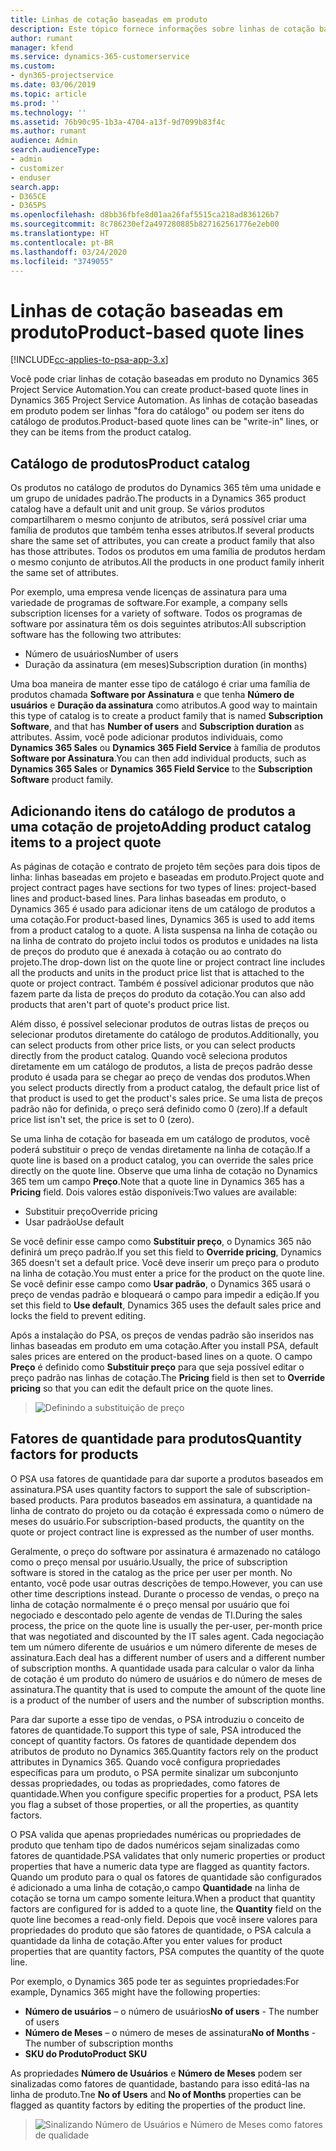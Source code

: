 ```yaml
---
title: Linhas de cotação baseadas em produto
description: Este tópico fornece informações sobre linhas de cotação baseadas em produto.
author: rumant
manager: kfend
ms.service: dynamics-365-customerservice
ms.custom:
- dyn365-projectservice
ms.date: 03/06/2019
ms.topic: article
ms.prod: ''
ms.technology: ''
ms.assetid: 76b90c95-1b3a-4704-a13f-9d7099b83f4c
ms.author: rumant
audience: Admin
search.audienceType:
- admin
- customizer
- enduser
search.app:
- D365CE
- D365PS
ms.openlocfilehash: d8bb36fbfe8d01aa26faf5515ca218ad836126b7
ms.sourcegitcommit: 8c786230ef2a497280885b827162561776e2eb00
ms.translationtype: HT
ms.contentlocale: pt-BR
ms.lasthandoff: 03/24/2020
ms.locfileid: "3749055"
---
```

# <a name="product-based-quote-lines"></a><span data-ttu-id="3b55b-103">Linhas de cotação baseadas em produto</span><span class="sxs-lookup"><span data-stu-id="3b55b-103">Product-based quote lines</span></span>

[!INCLUDE[cc-applies-to-psa-app-3.x](../includes/cc-applies-to-psa-app-3x.md)]


<span data-ttu-id="3b55b-104">Você pode criar linhas de cotação baseadas em produto no Dynamics 365 Project Service Automation.</span><span class="sxs-lookup"><span data-stu-id="3b55b-104">You can create product-based quote lines in Dynamics 365 Project Service Automation.</span></span> <span data-ttu-id="3b55b-105">As linhas de cotação baseadas em produto podem ser linhas "fora do catálogo" ou podem ser itens do catálogo de produtos.</span><span class="sxs-lookup"><span data-stu-id="3b55b-105">Product-based quote lines can be "write-in" lines, or they can be items from the product catalog.</span></span>

## <a name="product-catalog"></a><span data-ttu-id="3b55b-106">Catálogo de produtos</span><span class="sxs-lookup"><span data-stu-id="3b55b-106">Product catalog</span></span>

<span data-ttu-id="3b55b-107">Os produtos no catálogo de produtos do Dynamics 365 têm uma unidade e um grupo de unidades padrão.</span><span class="sxs-lookup"><span data-stu-id="3b55b-107">The products in a Dynamics 365 product catalog have a default unit and unit group.</span></span> <span data-ttu-id="3b55b-108">Se vários produtos compartilharem o mesmo conjunto de atributos, será possível criar uma família de produtos que também tenha esses atributos.</span><span class="sxs-lookup"><span data-stu-id="3b55b-108">If several products share the same set of attributes, you can create a product family that also has those attributes.</span></span> <span data-ttu-id="3b55b-109">Todos os produtos em uma família de produtos herdam o mesmo conjunto de atributos.</span><span class="sxs-lookup"><span data-stu-id="3b55b-109">All the products in one product family inherit the same set of attributes.</span></span>

<span data-ttu-id="3b55b-110">Por exemplo, uma empresa vende licenças de assinatura para uma variedade de programas de software.</span><span class="sxs-lookup"><span data-stu-id="3b55b-110">For example, a company sells subscription licenses for a variety of software.</span></span> <span data-ttu-id="3b55b-111">Todos os programas de software por assinatura têm os dois seguintes atributos:</span><span class="sxs-lookup"><span data-stu-id="3b55b-111">All subscription software has the following two attributes:</span></span>

- <span data-ttu-id="3b55b-112">Número de usuários</span><span class="sxs-lookup"><span data-stu-id="3b55b-112">Number of users</span></span> 
- <span data-ttu-id="3b55b-113">Duração da assinatura (em meses)</span><span class="sxs-lookup"><span data-stu-id="3b55b-113">Subscription duration (in months)</span></span>

<span data-ttu-id="3b55b-114">Uma boa maneira de manter esse tipo de catálogo é criar uma família de produtos chamada **Software por Assinatura** e que tenha **Número de usuários** e **Duração da assinatura** como atributos.</span><span class="sxs-lookup"><span data-stu-id="3b55b-114">A good way to maintain this type of catalog is to create a product family that is named **Subscription Software**, and that has **Number of users** and **Subscription duration** as attributes.</span></span> <span data-ttu-id="3b55b-115">Assim, você pode adicionar produtos individuais, como **Dynamics 365 Sales** ou **Dynamics 365 Field Service** à família de produtos **Software por Assinatura**.</span><span class="sxs-lookup"><span data-stu-id="3b55b-115">You can then add individual products, such as **Dynamics 365 Sales** or **Dynamics 365 Field Service** to the **Subscription Software** product family.</span></span>

## <a name="adding-product-catalog-items-to-a-project-quote"></a><span data-ttu-id="3b55b-116">Adicionando itens do catálogo de produtos a uma cotação de projeto</span><span class="sxs-lookup"><span data-stu-id="3b55b-116">Adding product catalog items to a project quote</span></span>

<span data-ttu-id="3b55b-117">As páginas de cotação e contrato de projeto têm seções para dois tipos de linha: linhas baseadas em projeto e baseadas em produto.</span><span class="sxs-lookup"><span data-stu-id="3b55b-117">Project quote and project contract pages have sections for two types of lines: project-based lines and product-based lines.</span></span> <span data-ttu-id="3b55b-118">Para linhas baseadas em produto, o Dynamics 365 é usado para adicionar itens de um catálogo de produtos a uma cotação.</span><span class="sxs-lookup"><span data-stu-id="3b55b-118">For product-based lines, Dynamics 365 is used to add items from a product catalog to a quote.</span></span> <span data-ttu-id="3b55b-119">A lista suspensa na linha de cotação ou na linha de contrato do projeto inclui todos os produtos e unidades na lista de preços do produto que é anexada à cotação ou ao contrato do projeto.</span><span class="sxs-lookup"><span data-stu-id="3b55b-119">The drop-down list on the quote line or project contract line includes all the products and units in the product price list that is attached to the quote or project contract.</span></span> <span data-ttu-id="3b55b-120">Também é possível adicionar produtos que não fazem parte da lista de preços do produto da cotação.</span><span class="sxs-lookup"><span data-stu-id="3b55b-120">You can also add products that aren't part of quote's product price list.</span></span>

<span data-ttu-id="3b55b-121">Além disso, é possível selecionar produtos de outras listas de preços ou selecionar produtos diretamente do catálogo de produtos.</span><span class="sxs-lookup"><span data-stu-id="3b55b-121">Additionally, you can select products from other price lists, or you can select products directly from the product catalog.</span></span> <span data-ttu-id="3b55b-122">Quando você seleciona produtos diretamente em um catálogo de produtos, a lista de preços padrão desse produto é usada para se chegar ao preço de vendas dos produtos.</span><span class="sxs-lookup"><span data-stu-id="3b55b-122">When you select products directly from a product catalog, the default price list of that product is used to get the product's sales price.</span></span> <span data-ttu-id="3b55b-123">Se uma lista de preços padrão não for definida, o preço será definido como 0 (zero).</span><span class="sxs-lookup"><span data-stu-id="3b55b-123">If a default price list isn't set, the price is set to 0 (zero).</span></span>

<span data-ttu-id="3b55b-124">Se uma linha de cotação for baseada em um catálogo de produtos, você poderá substituir o preço de vendas diretamente na linha de cotação.</span><span class="sxs-lookup"><span data-stu-id="3b55b-124">If a quote line is based on a product catalog, you can override the sales price directly on the quote line.</span></span> <span data-ttu-id="3b55b-125">Observe que uma linha de cotação no Dynamics 365 tem um campo **Preço**.</span><span class="sxs-lookup"><span data-stu-id="3b55b-125">Note that a quote line in Dynamics 365 has a **Pricing** field.</span></span> <span data-ttu-id="3b55b-126">Dois valores estão disponíveis:</span><span class="sxs-lookup"><span data-stu-id="3b55b-126">Two values are available:</span></span>

- <span data-ttu-id="3b55b-127">Substituir preço</span><span class="sxs-lookup"><span data-stu-id="3b55b-127">Override pricing</span></span>  
- <span data-ttu-id="3b55b-128">Usar padrão</span><span class="sxs-lookup"><span data-stu-id="3b55b-128">Use default</span></span>

<span data-ttu-id="3b55b-129">Se você definir esse campo como **Substituir preço**, o Dynamics 365 não definirá um preço padrão.</span><span class="sxs-lookup"><span data-stu-id="3b55b-129">If you set this field to **Override pricing**, Dynamics 365 doesn't set a default price.</span></span> <span data-ttu-id="3b55b-130">Você deve inserir um preço para o produto na linha de cotação.</span><span class="sxs-lookup"><span data-stu-id="3b55b-130">You must enter a price for the product on the quote line.</span></span> <span data-ttu-id="3b55b-131">Se você definir esse campo como **Usar padrão**, o Dynamics 365 usará o preço de vendas padrão e bloqueará o campo para impedir a edição.</span><span class="sxs-lookup"><span data-stu-id="3b55b-131">If you set this field to **Use default**, Dynamics 365 uses the default sales price and locks the field to prevent editing.</span></span>

<span data-ttu-id="3b55b-132">Após a instalação do PSA, os preços de vendas padrão são inseridos nas linhas baseadas em produto em uma cotação.</span><span class="sxs-lookup"><span data-stu-id="3b55b-132">After you install PSA, default sales prices are entered on the product-based lines on a quote.</span></span> <span data-ttu-id="3b55b-133">O campo **Preço** é definido como **Substituir preço** para que seja possível editar o preço padrão nas linhas de cotação.</span><span class="sxs-lookup"><span data-stu-id="3b55b-133">The **Pricing** field is then set to **Override pricing** so that you can edit the default price on the quote lines.</span></span>

> ![Definindo a substituição de preço](media/basic-guide-10.png)
 
## <a name="quantity-factors-for-products"></a><span data-ttu-id="3b55b-135">Fatores de quantidade para produtos</span><span class="sxs-lookup"><span data-stu-id="3b55b-135">Quantity factors for products</span></span>

<span data-ttu-id="3b55b-136">O PSA usa fatores de quantidade para dar suporte a produtos baseados em assinatura.</span><span class="sxs-lookup"><span data-stu-id="3b55b-136">PSA uses quantity factors to support the sale of subscription-based products.</span></span> <span data-ttu-id="3b55b-137">Para produtos baseados em assinatura, a quantidade na linha de contrato do projeto ou da cotação é expressada como o número de meses do usuário.</span><span class="sxs-lookup"><span data-stu-id="3b55b-137">For subscription-based products, the quantity on the quote or project contract line is expressed as the number of user months.</span></span>

<span data-ttu-id="3b55b-138">Geralmente, o preço do software por assinatura é armazenado no catálogo como o preço mensal por usuário.</span><span class="sxs-lookup"><span data-stu-id="3b55b-138">Usually, the price of subscription software is stored in the catalog as the price per user per month.</span></span> <span data-ttu-id="3b55b-139">No entanto, você pode usar outras descrições de tempo.</span><span class="sxs-lookup"><span data-stu-id="3b55b-139">However, you can use other time descriptions instead.</span></span> <span data-ttu-id="3b55b-140">Durante o processo de vendas, o preço na linha de cotação normalmente é o preço mensal por usuário que foi negociado e descontado pelo agente de vendas de TI.</span><span class="sxs-lookup"><span data-stu-id="3b55b-140">During the sales process, the price on the quote line is usually the per-user, per-month price that was negotiated and discounted by the IT sales agent.</span></span> <span data-ttu-id="3b55b-141">Cada negociação tem um número diferente de usuários e um número diferente de meses de assinatura.</span><span class="sxs-lookup"><span data-stu-id="3b55b-141">Each deal has a different number of users and a different number of subscription months.</span></span> <span data-ttu-id="3b55b-142">A quantidade usada para calcular o valor da linha de cotação é um produto do número de usuários e do número de meses de assinatura.</span><span class="sxs-lookup"><span data-stu-id="3b55b-142">The quantity that is used to compute the amount of the quote line is a product of the number of users and the number of subscription months.</span></span>

<span data-ttu-id="3b55b-143">Para dar suporte a esse tipo de vendas, o PSA introduziu o conceito de fatores de quantidade.</span><span class="sxs-lookup"><span data-stu-id="3b55b-143">To support this type of sale, PSA introduced the concept of quantity factors.</span></span> <span data-ttu-id="3b55b-144">Os fatores de quantidade dependem dos atributos de produto no Dynamics 365.</span><span class="sxs-lookup"><span data-stu-id="3b55b-144">Quantity factors rely on the product attributes in Dynamics 365.</span></span> <span data-ttu-id="3b55b-145">Quando você configura propriedades específicas para um produto, o PSA permite sinalizar um subconjunto dessas propriedades, ou todas as propriedades, como fatores de quantidade.</span><span class="sxs-lookup"><span data-stu-id="3b55b-145">When you configure specific properties for a product, PSA lets you flag a subset of those properties, or all the properties, as quantity factors.</span></span>

<span data-ttu-id="3b55b-146">O PSA valida que apenas propriedades numéricas ou propriedades de produto que tenham tipo de dados numéricos sejam sinalizadas como fatores de quantidade.</span><span class="sxs-lookup"><span data-stu-id="3b55b-146">PSA validates that only numeric properties or product properties that have a numeric data type are flagged as quantity factors.</span></span> <span data-ttu-id="3b55b-147">Quando um produto para o qual os fatores de quantidade são configurados é adicionado a uma linha de cotação,o campo **Quantidade** na linha de cotação se torna um campo somente leitura.</span><span class="sxs-lookup"><span data-stu-id="3b55b-147">When a product that quantity factors are configured for is added to a quote line, the **Quantity** field on the quote line becomes a read-only field.</span></span> <span data-ttu-id="3b55b-148">Depois que você insere valores para propriedades do produto que são fatores de quantidade, o PSA calcula a quantidade da linha de cotação.</span><span class="sxs-lookup"><span data-stu-id="3b55b-148">After you enter values for product properties that are quantity factors, PSA computes the quantity of the quote line.</span></span>

<span data-ttu-id="3b55b-149">Por exemplo, o Dynamics 365 pode ter as seguintes propriedades:</span><span class="sxs-lookup"><span data-stu-id="3b55b-149">For example, Dynamics 365 might have the following properties:</span></span> 

- <span data-ttu-id="3b55b-150">**Número de usuários** – o número de usuários</span><span class="sxs-lookup"><span data-stu-id="3b55b-150">**No of users** - The number of users</span></span> 
- <span data-ttu-id="3b55b-151">**Número de Meses** – o número de meses de assinatura</span><span class="sxs-lookup"><span data-stu-id="3b55b-151">**No of Months** - The number of subscription months</span></span>
- <span data-ttu-id="3b55b-152">**SKU do Produto**</span><span class="sxs-lookup"><span data-stu-id="3b55b-152">**Product SKU**</span></span> 

<span data-ttu-id="3b55b-153">As propriedades **Número de Usuários** e **Número de Meses** podem ser sinalizadas como fatores de quantidade, bastando para isso editá-las na linha de produto.</span><span class="sxs-lookup"><span data-stu-id="3b55b-153">Tne **No of Users** and **No of Months** properties can be flagged as quantity factors by editing the properties of the product line.</span></span> 

> ![Sinalizando Número de Usuários e Número de Meses como fatores de qualidade](media/basic-guide-11.png)
 
